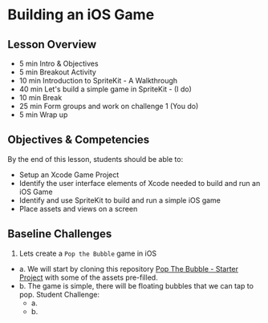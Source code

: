 # Building an iOS Game

## Lesson Overview
- 5 min Intro & Objectives
- 5 min Breakout Activity
- 10 min Introduction to SpriteKit - A Walkthrough
- 40 min Let's build a simple game in SpriteKit - (I do)
- 10 min Break
- 25 min Form groups and work on challenge 1 (You do)
- 5 min Wrap up

## Objectives & Competencies
By the end of this lesson, students should be able to:

- Setup an Xcode Game Project
- Identify the user interface elements of Xcode needed to build and run an iOS Game
- Identify and use SpriteKit to build and run a simple iOS game
- Place assets and views on a screen

## Baseline Challenges

1. Lets create a `Pop the Bubble` game in iOS
  - a. We will start by cloning this repository [Pop The Bubble - Starter Project](https://github.com/Product-College-Labs/pop-the-bubble) with some of the assets pre-filled.
  - b. The game is simple, there will be floating bubbles that we can tap to pop.
  Student Challenge:
    - a.
    - b.
